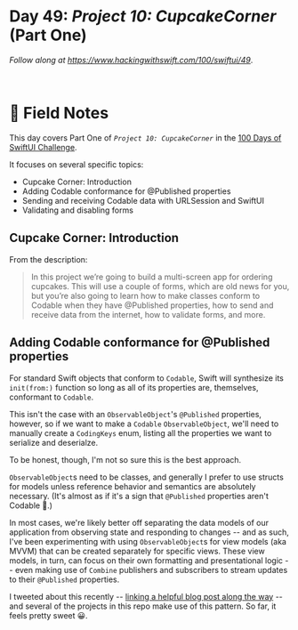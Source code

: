 # Day 49: _Project 10: CupcakeCorner_ (Part One)

_Follow along at https://www.hackingwithswift.com/100/swiftui/49_.

<br/>


# 📒 Field Notes

This day covers Part One of _`Project 10: CupcakeCorner`_ in the [100 Days of SwiftUI Challenge](https://www.hackingwithswift.com/100/swiftui/49).

It focuses on several specific topics:

- Cupcake Corner: Introduction
- Adding Codable conformance for @Published properties
- Sending and receiving Codable data with URLSession and SwiftUI
- Validating and disabling forms



## Cupcake Corner: Introduction

From the description:

> In this project we’re going to build a multi-screen app for ordering cupcakes. This will use a couple of forms, which are old news for you, but you’re also going to learn how to make classes conform to Codable when they have @Published properties, how to send and receive data from the internet, how to validate forms, and more.




## Adding Codable conformance for @Published properties

For standard Swift objects that conform to `Codable`, Swift will synthesize its `init(from:)` function so long as all of its properties are, themselves, conformant to `Codable`.

This isn't the case with an `ObservableObject`'s `@Published` properties, however, so
if we want to make a `Codable` `ObservableObject`, we'll need to manually create a `CodingKeys` enum, listing all the properties we want to serialize and deserialze.

To be honest, though, I'm not so sure this is the best approach.

`ObservableObject`s need to be classes, and generally I prefer to use structs for models unless reference behavior and semantics are absolutely necessary. (It's almost as if it's a sign that `@Published` properties aren't Codable 🙂.)

In most cases, we're likely better off separating the data models of our application from observing state and responding to changes -- and as such, I've been experimenting with using `ObservableObject`s for view models (aka MVVM) that can be created separately for specific views. These view models, in turn, can focus on their own formatting and presentational logic -- even making use of `Combine` publishers and subscribers to stream updates to their `@Published` properties.

I tweeted about this recently -- [linking a helpful blog post along the way](https://twitter.com/cypher_poet/status/1186121232800014338) -- and several of the projects in this repo make use of this pattern. So far, it feels pretty sweet 😀.



